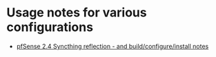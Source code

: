# Usage notes for various configurations

* [pfSense 2.4 Syncthing reflection - and build/configure/install notes](usage-notes/pfsense-config/README.md)
